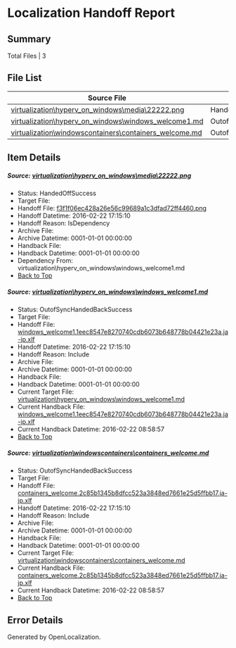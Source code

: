 # <a name='report-top'></a> Localization Handoff Report

## Summary
 Total Files | 3

## File List
 Source File | Status | Details 
 ----------- | ------ | ------- 
 [virtualization\hyperv_on_windows\media\22222.png](https://github.com/OpenLocalizationOrg/hyperV/blob/3afdd945c23507321c8627ae018056ef137fc783/virtualization/hyperv_on_windows/media/22222.png) | HandedOffSuccess | [Details](#f3f1f06ec428a26e56c99689a1c3dfad72ff4460109)
 [virtualization\hyperv_on_windows\windows_welcome1.md](https://github.com/OpenLocalizationOrg/hyperV/blob/3afdd945c23507321c8627ae018056ef137fc783/virtualization/hyperv_on_windows/windows_welcome1.md) | OutofSyncHandedBackSuccess | [Details](#25a794bd56d974bf454b9b3a84f73a81b18bded1204)
 [virtualization\windowscontainers\containers_welcome.md](https://github.com/OpenLocalizationOrg/hyperV/blob/3afdd945c23507321c8627ae018056ef137fc783/virtualization/windowscontainers/containers_welcome.md) | OutofSyncHandedBackSuccess | [Details](#aa0f803f7afebd865daf559531ae19c72a5fea16220)

## Item Details
##### <a name='f3f1f06ec428a26e56c99689a1c3dfad72ff4460109'></a> Source: [virtualization\hyperv_on_windows\media\22222.png](https://github.com/OpenLocalizationOrg/hyperV/blob/3afdd945c23507321c8627ae018056ef137fc783/virtualization/hyperv_on_windows/media/22222.png)
* Status: HandedOffSuccess
* Target File: 
* Handoff File: [f3f1f06ec428a26e56c99689a1c3dfad72ff4460.png](https://github.com/OpenLocalizationOrg/olhandoff/blob/95d3a2a07fcbc6e09daf34a8e8bed81fe95ec50d/ol-handoff/OpenLocalizationOrg/hyperV.ja-jp/master/mt-test/f3f1f06ec428a26e56c99689a1c3dfad72ff4460.png)
* Handoff Datetime: 2016-02-22 17:15:10
* Handoff Reason: IsDependency
* Archive File: 
* Archive Datetime: 0001-01-01 00:00:00
* Handback File: 
* Handback Datetime: 0001-01-01 00:00:00
* Dependency From: virtualization\hyperv_on_windows\windows_welcome1.md
* [Back to Top](#report-top)

##### <a name='25a794bd56d974bf454b9b3a84f73a81b18bded1204'></a> Source: [virtualization\hyperv_on_windows\windows_welcome1.md](https://github.com/OpenLocalizationOrg/hyperV/blob/3afdd945c23507321c8627ae018056ef137fc783/virtualization/hyperv_on_windows/windows_welcome1.md)
* Status: OutofSyncHandedBackSuccess
* Target File: 
* Handoff File: [windows_welcome1.1eec8547e8270740cdb6073b648778b04421e23a.ja-jp.xlf](https://github.com/OpenLocalizationOrg/olhandoff/blob/95d3a2a07fcbc6e09daf34a8e8bed81fe95ec50d/ol-handoff/OpenLocalizationOrg/hyperV.ja-jp/master/mt-test/windows_welcome1.1eec8547e8270740cdb6073b648778b04421e23a.ja-jp.xlf)
* Handoff Datetime: 2016-02-22 17:15:10
* Handoff Reason: Include
* Archive File: 
* Archive Datetime: 0001-01-01 00:00:00
* Handback File: 
* Handback Datetime: 0001-01-01 00:00:00
* Current Target File: [virtualization\hyperv_on_windows\windows_welcome1.md](https://github.com/OpenLocalizationOrg/hyperV.ja-jp/blob/65f5fecbf9871df0c174a58f59453a3ede21793c/virtualization/hyperv_on_windows/windows_welcome1.md)
* Current Handback File: [windows_welcome1.1eec8547e8270740cdb6073b648778b04421e23a.ja-jp.xlf](https://github.com/OpenLocalizationOrg/olhandback/blob/05b8d6bdedb055072d492b82c6ca4a24575385db/ol-handback/OpenLocalizationOrg/hyperV.ja-jp/master/windows_welcome1.1eec8547e8270740cdb6073b648778b04421e23a.ja-jp.xlf)
* Current Handback Datetime: 2016-02-22 08:58:57
* [Back to Top](#report-top)

##### <a name='aa0f803f7afebd865daf559531ae19c72a5fea16220'></a> Source: [virtualization\windowscontainers\containers_welcome.md](https://github.com/OpenLocalizationOrg/hyperV/blob/3afdd945c23507321c8627ae018056ef137fc783/virtualization/windowscontainers/containers_welcome.md)
* Status: OutofSyncHandedBackSuccess
* Target File: 
* Handoff File: [containers_welcome.2c85b1345b8dfcc523a3848ed7661e25d5ffbb17.ja-jp.xlf](https://github.com/OpenLocalizationOrg/olhandoff/blob/95d3a2a07fcbc6e09daf34a8e8bed81fe95ec50d/ol-handoff/OpenLocalizationOrg/hyperV.ja-jp/master/ht-test/containers_welcome.2c85b1345b8dfcc523a3848ed7661e25d5ffbb17.ja-jp.xlf)
* Handoff Datetime: 2016-02-22 17:15:10
* Handoff Reason: Include
* Archive File: 
* Archive Datetime: 0001-01-01 00:00:00
* Handback File: 
* Handback Datetime: 0001-01-01 00:00:00
* Current Target File: [virtualization\windowscontainers\containers_welcome.md](https://github.com/OpenLocalizationOrg/hyperV.ja-jp/blob/65f5fecbf9871df0c174a58f59453a3ede21793c/virtualization/windowscontainers/containers_welcome.md)
* Current Handback File: [containers_welcome.2c85b1345b8dfcc523a3848ed7661e25d5ffbb17.ja-jp.xlf](https://github.com/OpenLocalizationOrg/olhandback/blob/05b8d6bdedb055072d492b82c6ca4a24575385db/ol-handback/OpenLocalizationOrg/hyperV.ja-jp/master/containers_welcome.2c85b1345b8dfcc523a3848ed7661e25d5ffbb17.ja-jp.xlf)
* Current Handback Datetime: 2016-02-22 08:58:57
* [Back to Top](#report-top)


## Error Details

Generated by OpenLocalization.
